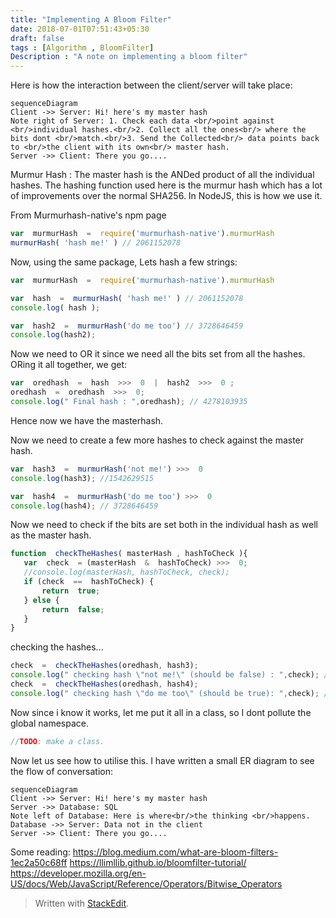 ```yaml
---
title: "Implementing A Bloom Filter"
date: 2018-07-01T07:51:43+05:30
draft: false
tags : [Algorithm , BloomFilter]
Description : "A note on implementing a bloom filter"
---
```


Here is how the interaction between the client/server will take place:
```mermaid
sequenceDiagram
Client ->> Server: Hi! here's my master hash
Note right of Server: 1. Check each data <br/>point against <br/>individual hashes.<br/>2. Collect all the ones<br/> where the bits dont <br/>match.<br/>3. Send the Collected<br/> data points back to <br/>the client with its own<br/> master hash.
Server ->> Client: There you go....
```

Murmur Hash : The master hash is the ANDed product of all the individual hashes. The hashing function used here is the murmur hash which has a lot of improvements over the normal SHA256. In NodeJS, this is how we use it.

From Murmurhash-native's npm page
```javascript
var  murmurHash  =  require('murmurhash-native').murmurHash
murmurHash( 'hash me!' ) // 2061152078
```

Now, using the same package, Lets hash a few strings:
```javascript
var  murmurHash  =  require('murmurhash-native').murmurHash

var  hash  =  murmurHash( 'hash me!' ) // 2061152078
console.log( hash );

var  hash2  =  murmurHash('do me too') // 3728646459
console.log(hash2);
``` 
Now we need to OR it since we need all the bits set from all the hashes. ORing it all together, we get:
```javascript
var  oredhash  =  hash  >>>  0  |  hash2  >>>  0 ;
oredhash  =  oredhash  >>>  0;
console.log(" Final hash : ",oredhash); // 4278103935
```
Hence now we have the masterhash.

Now we need to create a few more hashes to check against the master hash. 
```javascript
var  hash3  =  murmurHash('not me!') >>>  0
console.log(hash3); //1542629515

var  hash4  =  murmurHash('do me too') >>>  0
console.log(hash4); // 3728646459
```

 Now we need to check if the bits are set both in the individual hash as well as the master hash.
 ```javascript
function  checkTheHashes( masterHash , hashToCheck ){
	var  check  = (masterHash  &  hashToCheck) >>>  0;
	//console.log(masterHash, hashToCheck, check);
	if (check  ==  hashToCheck) {
		return  true;
	} else {
		return  false;
	}
}
 ```

checking the hashes...
```javascript
check  =  checkTheHashes(oredhash, hash3);
console.log(" checking hash \"not me!\" (should be false) : ",check); // false
check  =  checkTheHashes(oredhash, hash4);
console.log(" checking hash \"do me too\" (should be true): ",check); // true
```

Now since i know it works, let me put it all in a class, so I dont pollute the global namespace.
```javascript
//TODO: make a class.
``` 
Now let us see how to utilise this. I have written a small ER diagram to see the flow of conversation:
```mermaid
sequenceDiagram
Client ->> Server: Hi! here's my master hash
Server ->> Database: SQL
Note left of Database: Here is where<br/>the thinking <br/>happens.
Database ->> Server: Data not in the client
Server ->> Client: There you go....
```


Some reading:
<https://blog.medium.com/what-are-bloom-filters-1ec2a50c68ff>
<https://llimllib.github.io/bloomfilter-tutorial/>
<https://developer.mozilla.org/en-US/docs/Web/JavaScript/Reference/Operators/Bitwise_Operators>

> Written with [StackEdit](https://stackedit.io/).
<!--stackedit_data:
eyJoaXN0b3J5IjpbLTE1NjI0OTk0MjcsLTE0MzA3OTU5ODAsMT
YwODY5NzAzMCw1MTg0NjQyOTIsLTEwOTI2NjI0MDIsMTE1MDMz
MTIwNCw0MDMxMjMzMjJdfQ==
-->
